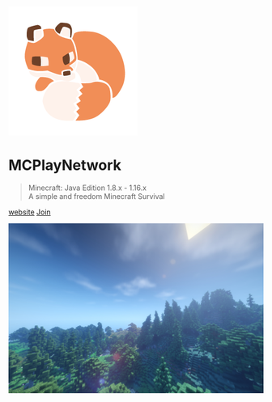 
![logo](_media/logo.png)

# MCPlayNetwork

> Minecraft: Java Edition 1.8.x - 1.16.x  
> A simple and freedom Minecraft Survival

[website](https://www.mcplay.biz/)
[Join](#)

![](_media/bg.png)